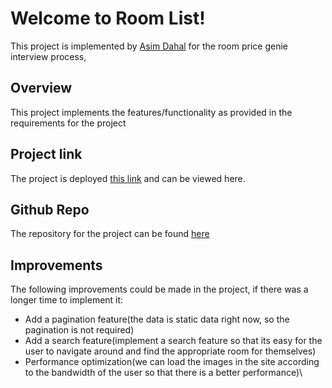 # Welcome to Room List!

This project is implemented by [Asim Dahal](github.com/asimdahall) for the room price genie interview process,

## Overview

This project implements the features/functionality as provided in the requirements for the project

## Project link

The project is deployed [this link](https://room-list.netlify.app/) and can be viewed here.

## Github Repo

The repository for the project can be found [here](https://github.com/asimdahall/room-list)

## Improvements

The following improvements could be made in the project, if there was a longer time to implement it: 

 - Add a pagination feature(the data is static data right now, so the pagination is not required)
 - Add a search feature(implement a search feature so that its easy for the user to navigate around and find the appropriate room for themselves)
 - Performance optimization(we can load the images in the site according to the bandwidth of the user so that there is a better performance)\